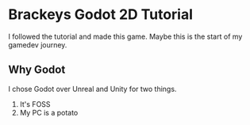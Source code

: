 # Brackeys Godot 2D Tutorial

I followed the tutorial and made this game. Maybe this is the start of my gamedev journey.

## Why Godot

I chose Godot over Unreal and Unity for two things.
  1. It's FOSS
  2. My PC is a potato
